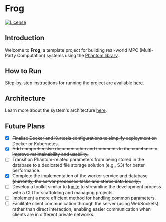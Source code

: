 # Frog

[![License](https://img.shields.io/github/license/zk-steve/frog)](https://github.com/zk-steve/frog/blob/master/LICENSE)

## Introduction

Welcome to **Frog**, a template project for building real-world MPC (Multi-Party Computation) systems using
the [Phantom library](https://github.com/gausslabs/phantom-zone/tree/rewrite).

## How to Run

Step-by-step instructions for running the project are available [here](docs/how_to_run.md).

## Architecture

Learn more about the system's architecture [here](docs/architecture.md).

## Future Plans

- [x] ~~Finalize Docker and Kurtosis configurations to simplify deployment on Docker or Kubernetes.~~
- [x] ~~Add comprehensive documentation and comments in the codebase to improve maintainability and usability.~~
- [ ] Transition Phantom-related parameters from being stored in the database to a dedicated file storage solution
  (e.g., S3) for better performance.
- [x] ~~Complete the implementation of the worker service and database (currently, the server processes tasks and stores
  data locally).~~
- [ ] Develop a toolkit similar to [Ignite](https://github.com/ignite/cli) to streamline the development process with a
  CLI for scaffolding and managing projects.
- [ ] Implement a more efficient method for handling common parameters.
- [ ] Facilitate client communication through the server (using WebSockets) rather than direct interaction, enabling
  easier communication when clients are in different private networks.